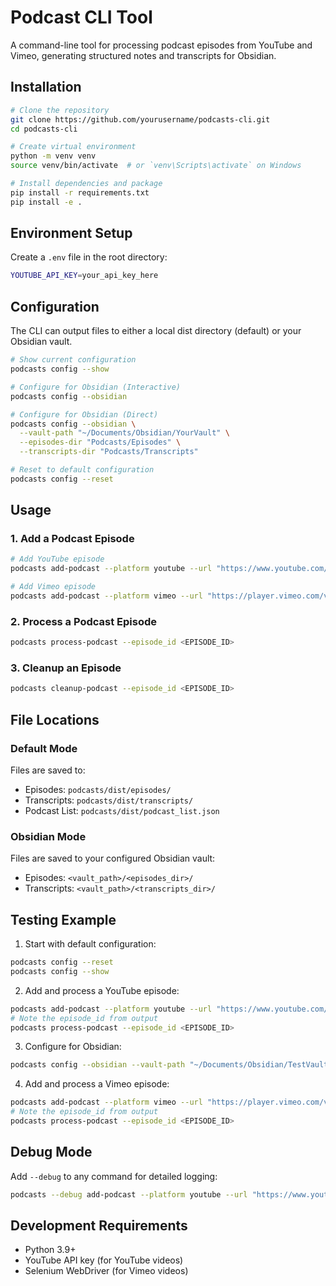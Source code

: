 # Podcast CLI Tool

A command-line tool for processing podcast episodes from YouTube and Vimeo, generating structured notes and transcripts for Obsidian.

## Installation

```bash
# Clone the repository
git clone https://github.com/yourusername/podcasts-cli.git
cd podcasts-cli

# Create virtual environment
python -m venv venv
source venv/bin/activate  # or `venv\Scripts\activate` on Windows

# Install dependencies and package
pip install -r requirements.txt
pip install -e .
```

## Environment Setup

Create a `.env` file in the root directory:
```bash
YOUTUBE_API_KEY=your_api_key_here
```

## Configuration

The CLI can output files to either a local dist directory (default) or your Obsidian vault.

```bash
# Show current configuration
podcasts config --show

# Configure for Obsidian (Interactive)
podcasts config --obsidian

# Configure for Obsidian (Direct)
podcasts config --obsidian \
  --vault-path "~/Documents/Obsidian/YourVault" \
  --episodes-dir "Podcasts/Episodes" \
  --transcripts-dir "Podcasts/Transcripts"

# Reset to default configuration
podcasts config --reset
```

## Usage

### 1. Add a Podcast Episode

```bash
# Add YouTube episode
podcasts add-podcast --platform youtube --url "https://www.youtube.com/watch?v=SiBFtwbyv44"

# Add Vimeo episode
podcasts add-podcast --platform vimeo --url "https://player.vimeo.com/video/1012842356?h=688d47c586"
```

### 2. Process a Podcast Episode
```bash
podcasts process-podcast --episode_id <EPISODE_ID>
```

### 3. Cleanup an Episode
```bash
podcasts cleanup-podcast --episode_id <EPISODE_ID>
```

## File Locations

### Default Mode
Files are saved to:
- Episodes: `podcasts/dist/episodes/`
- Transcripts: `podcasts/dist/transcripts/`
- Podcast List: `podcasts/dist/podcast_list.json`

### Obsidian Mode
Files are saved to your configured Obsidian vault:
- Episodes: `<vault_path>/<episodes_dir>/`
- Transcripts: `<vault_path>/<transcripts_dir>/`

## Testing Example

1. Start with default configuration:
```bash
podcasts config --reset
podcasts config --show
```

2. Add and process a YouTube episode:
```bash
podcasts add-podcast --platform youtube --url "https://www.youtube.com/watch?v=SiBFtwbyv44"
# Note the episode_id from output
podcasts process-podcast --episode_id <EPISODE_ID>
```

3. Configure for Obsidian:
```bash
podcasts config --obsidian --vault-path "~/Documents/Obsidian/TestVault"
```

4. Add and process a Vimeo episode:
```bash
podcasts add-podcast --platform vimeo --url "https://player.vimeo.com/video/1012842356?h=688d47c586"
# Note the episode_id from output
podcasts process-podcast --episode_id <EPISODE_ID>
```

## Debug Mode

Add `--debug` to any command for detailed logging:
```bash
podcasts --debug add-podcast --platform youtube --url "https://www.youtube.com/watch?v=SiBFtwbyv44"
```

## Development Requirements

- Python 3.9+
- YouTube API key (for YouTube videos)
- Selenium WebDriver (for Vimeo videos)